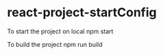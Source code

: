 # react-project-startConfig

To start the project on local
npm start

To build the project
npm run build
